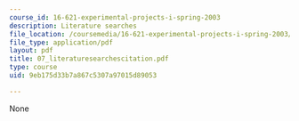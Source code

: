 ```yaml
---
course_id: 16-621-experimental-projects-i-spring-2003
description: Literature searches
file_location: /coursemedia/16-621-experimental-projects-i-spring-2003/9eb175d33b7a867c5307a97015d89053_07_literaturesearchescitation.pdf
file_type: application/pdf
layout: pdf
title: 07_literaturesearchescitation.pdf
type: course
uid: 9eb175d33b7a867c5307a97015d89053

---
```

None